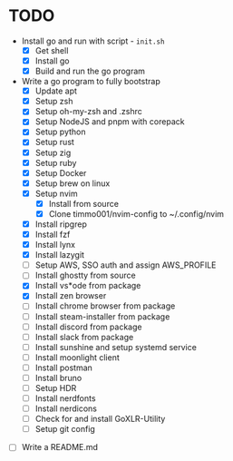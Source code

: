 # TODO

- Install go and run with script - `init.sh`
    - [x] Get shell
    - [x] Install go
    - [x] Build and run the go program
- Write a go program to fully bootstrap
    - [x] Update apt
    - [x] Setup zsh
    - [x] Setup oh-my-zsh and .zshrc
    - [x] Setup NodeJS and pnpm with corepack
    - [x] Setup python
    - [x] Setup rust
    - [x] Setup zig
    - [x] Setup ruby
    - [x] Setup Docker
    - [x] Setup brew on linux
    - [x] Setup nvim
        - [x] Install from source
        - [x] Clone timmo001/nvim-config to ~/.config/nvim
    - [x] Install ripgrep
    - [x] Install fzf
    - [x] Install lynx
    - [x] Install lazygit
    - [ ] Setup AWS, SSO auth and assign AWS_PROFILE
    - [ ] Install ghostty from source
    - [x] Install vs*ode from package
    - [x] Install zen browser
    - [ ] Install chrome browser from package
    - [ ] Install steam-installer from package
    - [ ] Install discord from package
    - [ ] Install slack from package
    - [ ] Install sunshine and setup systemd service
    - [ ] Install moonlight client
    - [ ] Install postman
    - [ ] Install bruno
    - [ ] Setup HDR
    - [ ] Install nerdfonts
    - [ ] Install nerdicons
    - [ ] Check for and install GoXLR-Utility
    - [ ] Setup git config
- [ ] Write a README.md
